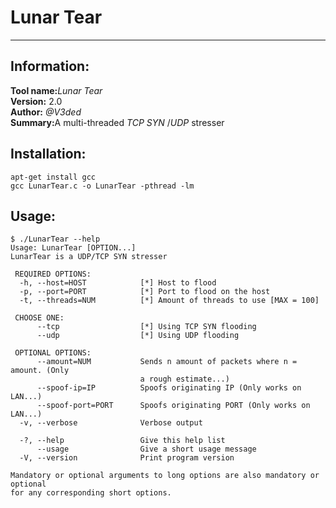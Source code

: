 # Lunar Tear

***

## Information:
<b>Tool name:</b><i>Lunar Tear</i><br>
<b>Version:</b> 2.0 <br>
<b>Author:</b> <i>@V3ded</i><br>
<b>Summary:</b>A multi-threaded <i>TCP SYN </i>/<i>UDP</i> stresser<br>

## Installation:
`apt-get install gcc`<br> 
`gcc LunarTear.c -o LunarTear -pthread -lm`

## Usage:
```console
$ ./LunarTear --help
Usage: LunarTear [OPTION...]
LunarTear is a UDP/TCP SYN stresser

 REQUIRED OPTIONS:
  -h, --host=HOST            [*] Host to flood
  -p, --port=PORT            [*] Port to flood on the host
  -t, --threads=NUM          [*] Amount of threads to use [MAX = 100]

 CHOOSE ONE:
      --tcp                  [*] Using TCP SYN flooding
      --udp                  [*] Using UDP flooding

 OPTIONAL OPTIONS:
      --amount=NUM           Sends n amount of packets where n = amount. (Only
                             a rough estimate...)
      --spoof-ip=IP          Spoofs originating IP (Only works on LAN...)
      --spoof-port=PORT      Spoofs originating PORT (Only works on LAN...)
  -v, --verbose              Verbose output

  -?, --help                 Give this help list
      --usage                Give a short usage message
  -V, --version              Print program version

Mandatory or optional arguments to long options are also mandatory or optional
for any corresponding short options.
```
